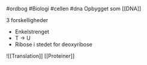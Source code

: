 #ordbog #Biologi #cellen #dna 
Opbygget som [[DNA]]

3 forskelligheder
* Enkelstrenget
* T → U 
* Ribose i stedet for deoxyribose

![[Translation]]
[[Proteiner]]
